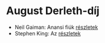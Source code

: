 # August Derleth-díj

- Neil Gaiman: Anansi fiúk [részletek](_details/%7Bopf.creator%7D.md#id_1432)
- Stephen King: Az [részletek](_details/%7Bopf.creator%7D.md#id_555)